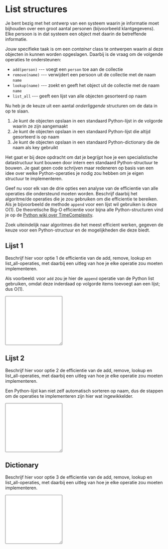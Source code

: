 # List structures

Je bent bezig met het ontwerp van een systeem waarin je informatie moet bijhouden over een groot aantal personen (bijvoorbeeld klantgegevens). Elke persoon is in dat systeem een object met daarin de betreffende informatie.

Jouw specifieke taak is om een *container* class te ontwerpen waarin al deze objecten in kunnen worden opgeslagen. Daarbij is de vraag om de volgende operaties te ondersteunen:

- `add(person)` --- voegt een `person` toe aan de collectie
- `remove(name)` --- verwijdert een persoon uit de collectie met de naam `name`
- `lookup(name)` --- zoekt en geeft het object uit de collectie met de naam `name`
- `list_all` --- geeft een lijst van alle objecten gesorteerd op naam

Nu heb je de keuze uit een aantal *onderliggende* structuren om de data in op te slaan.

1. Je kunt de objecten opslaan in een standaard Python-lijst in de volgorde waarin ze zijn aangemaakt
2. Je kunt de objecten opslaan in een standaard Python-lijst die altijd gesorteerd is op naam
3. Je kunt de objecten opslaan in een standaard Python-dictionary die de naam als key gebruikt

Het gaat er bij deze opdracht om dat je begrijpt hoe je een specialistische datastructuur kunt bouwen door intern een standaard Python-structuur te bouwen. Je gaat geen code schrijven maar redeneren op basis van een idee over welke Python-operaties je nodig zou hebben om je eigen structuur te implementeren.

Geef nu voor elk van de drie opties een analyse van de efficientie van alle operaties die ondersteund moeten worden. Beschrijf daarbij het algoritme/de operaties die je zou gebruiken om die efficientie te bereiken. Als je bijvoorbeeld de methode `append` voor een lijst wil gebruiken is deze O(1). De theoretische Big-O efficientie voor bijna alle Python-structuren vind je op de [Python wiki over TimeComplexity](https://wiki.python.org/moin/TimeComplexity).

Zoek uiteindelijk naar algoritmes die het meest efficient werken, gegeven de keuze voor een Python-structuur en de mogelijkheden die deze biedt.

## Lijst 1

Beschrijf hier voor optie 1 de efficientie van de add, remove, lookup en list\_all-operaties, met daarbij een uitleg van hoe je elke operatie zou moeten implementeren.

Als voorbeeld: voor `add` zou je hier de `append` operatie van de Python list gebruiken, omdat deze inderdaad op volgorde items toevoegt aan een lijst; dus O(1).

<textarea name="form[list]" rows="10"></textarea>

## Lijst 2

Beschrijf hier voor optie 2 de efficientie van de add, remove, lookup en list\_all-operaties, met daarbij een uitleg van hoe je elke operatie zou moeten implementeren.

Een Python-lijst kan niet zelf automatisch sorteren op naam, dus de stappen om de operaties te implementeren zijn hier wat ingewikkelder.

<textarea name="form[listordered]" rows="10"></textarea>

## Dictionary

Beschrijf hier voor optie 3 de efficientie van de add, remove, lookup en list\_all-operaties, met daarbij een uitleg van hoe je elke operatie zou moeten implementeren.

<textarea name="form[dict]" rows="10"></textarea>
